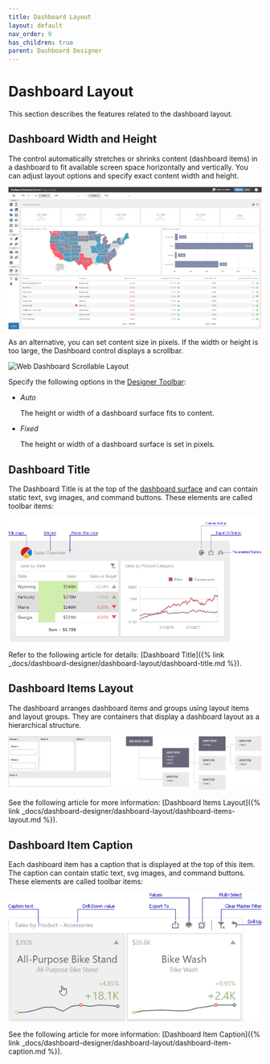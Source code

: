 ```yaml
---
title: Dashboard Layout
layout: default
nav_order: 9
has_children: true
parent: Dashboard Designer
---
```

# Dashboard Layout

This section describes the features related to the dashboard layout.

## Dashboard Width and Height

The control automatically stretches or shrinks content (dashboard items) in a dashboard to fit available screen space horizontally and vertically. You can adjust layout options and specify exact content width and height.

![web-dashboard-stretched-layout](/assets/images/dashboards/web-dashboard-stretched-layout.png)

As an alternative, you can set content size in pixels. If the width or height is too large, the Dashboard control displays a scrollbar.

![Web Dashboard Scrollable Layout](/assets/images/dashboards/web-dashboard-scrollable-layout.gif)


Specify the following options in the [Designer Toolbar](ui-elements/designer-toolbar.md):

* _Auto_

    The height or width of a dashboard surface fits to content.
* _Fixed_

    The height or width of a dashboard surface is set in pixels.

## Dashboard Title
The Dashboard Title is at the top of the [dashboard surface](ui-elements/dashboard-surface.md) and can contain static text, svg images, and command buttons. These elements are called toolbar items:

![wdd-dashboard-title](/assets/images/dashboards/img126004.png)

Refer to the following article for details: [Dashboard Title]({% link _docs/dashboard-designer/dashboard-layout/dashboard-title.md %}).
## Dashboard Items Layout
The dashboard arranges dashboard items and groups using layout items and layout groups. They are containers that display a dashboard layout as a hierarchical structure.

![DashboardLayoutHierarchy](/assets/images/dashboards/img25963.png)

See the following article for more information: [Dashboard Items Layout]({% link _docs/dashboard-designer/dashboard-layout/dashboard-items-layout.md %}).
## Dashboard Item Caption

Each dashboard item has a caption that is displayed at the top of this item. The caption can contain static text, svg images, and command buttons. These elements are called toolbar items:

![wdd-dashboard-item-caption](/assets/images/dashboards/img126135.png)

See the following article for more information: [Dashboard Item Caption]({% link _docs/dashboard-designer/dashboard-layout/dashboard-item-caption.md %}).


